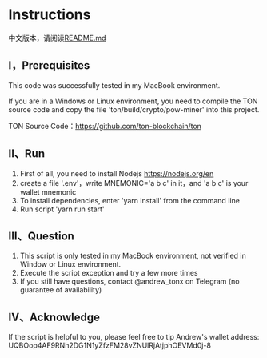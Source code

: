 # Instructions

中文版本，请阅读[README.md](README.md)

## I，Prerequisites

This code was successfully tested in my MacBook environment.

If you are in a Windows or Linux environment, 
you need to compile the TON source code and copy the file 'ton/build/crypto/pow-miner' into this project.

TON Source Code：https://github.com/ton-blockchain/ton


## II、Run

1. First of all, you need to install Nodejs https://nodejs.org/en
2. create a file '.env'，write MNEMONIC='a b c' in it，and 'a b c' is your wallet mnemonic
3. To install dependencies, enter 'yarn install' from the command line
4. Run script 'yarn run start'


## III、Question

1. This script is only tested in my MacBook environment, not verified in Window or Linux environment.
2. Execute the script exception and try a few more times
3. If you still have questions, contact @andrew_tonx on Telegram (no guarantee of availability)


## IV、Acknowledge

If the script is helpful to you, please feel free to tip Andrew's wallet address:
UQBOop4AF9RNh2DG1N1yZfzFM28vZNUlRjAtjphOEVMd0j-8

